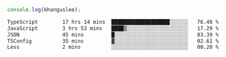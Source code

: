 ```js
console.log(khanguslee);
```

<!--START_SECTION:waka-->

```txt
TypeScript        17 hrs 14 mins  ███████████████████░░░░░░   76.48 %
JavaScript        3 hrs 53 mins   ████▒░░░░░░░░░░░░░░░░░░░░   17.29 %
JSON              45 mins         █░░░░░░░░░░░░░░░░░░░░░░░░   03.39 %
TSConfig          35 mins         ▓░░░░░░░░░░░░░░░░░░░░░░░░   02.61 %
Less              2 mins          ░░░░░░░░░░░░░░░░░░░░░░░░░   00.20 %
```

<!--END_SECTION:waka-->

<!--
**khanguslee/khanguslee** is a ✨ _special_ ✨ repository because its `README.md` (this file) appears on your GitHub profile.

Here are some ideas to get you started:

- 🔭 I’m currently working on ...
- 🌱 I’m currently learning ...
- 👯 I’m looking to collaborate on ...
- 🤔 I’m looking for help with ...
- 💬 Ask me about ...
- 📫 How to reach me: ...
- 😄 Pronouns: ...
- ⚡ Fun fact: ...
-->
